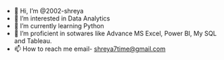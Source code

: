 - 👋 Hi, I’m @2002-shreya
- 👀 I’m interested in Data Analytics
- 🌱 I’m currently learning Python
- 💞️ I’m proficient in sotwares like Advance MS Excel, Power BI, My SQL and Tableau. 
- 📫 How to reach me email- shreya7time@gmail.com


<!---
2002-shreya/2002-shreya is a ✨ special ✨ repository because its `README.md` (this file) appears on your GitHub profile.
You can click the Preview link to take a look at your changes.
--->
